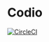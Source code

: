 # Codio

[![CircleCI](https://circleci.com/gh/Xinhe998/codio-website.svg?style=svg)](https://circleci.com/gh/Xinhe998/codio-website)